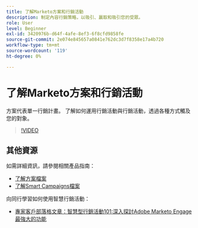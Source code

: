 ```yaml
---
title: 了解Marketo方案和行銷活動
description: 制定內容行銷策略，以吸引、贏取和吸引您的受眾。
role: User
level: Beginner
exl-id: 3420976b-d64f-4afe-8ef3-6f8cfd9858fe
source-git-commit: 2e074e845657a0841e762dc3d7f8358e17a4b720
workflow-type: tm+mt
source-wordcount: '119'
ht-degree: 0%

---
```


# 了解Marketo方案和行銷活動

方案代表單一行銷計畫。 了解如何運用行銷活動與行銷活動，透過各種方式觸及您的對象。

>[!VIDEO](https://video.tv.adobe.com/v/3418042/?quality=12&learn=on)

## 其他資源

如需詳細資訊，請參閱相關產品指南：

* [了解方案檔案](https://experienceleague.adobe.com/docs/marketo/using/product-docs/core-marketo-concepts/programs/creating-programs/understanding-programs.html?lang=en)
* [了解Smart Campaigns檔案](https://experienceleague.adobe.com/docs/marketo/using/product-docs/core-marketo-concepts/smart-campaigns/understanding-smart-campaigns.html?lang=en)

向同行學習如何使用智慧行銷活動：

* [專家客戶部落格文章：智慧型行銷活動101:深入探討Adobe Marketo Engage最強大的功能](https://nation.marketo.com/t5/product-blogs/smart-campaigns-101-a-deep-dive-into-adobe-marketo-engage-s-most/ba-p/313385#M1838)